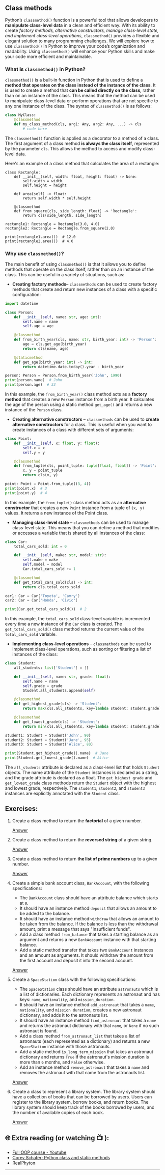 ## Class methods

Python’s `classmethod()` function is a powerful tool that allows developers to **manipulate class-level data** in a clean and efficient way. With its ability to create _factory methods, alternative constructors, manage class-level state, and implement class-level operations_, `classmethod()` provides a flexible and elegant solution to many programming challenges. We will explore how to use `classmethod()` in Python to improve your code’s organization and readability. Using `classmethod()` will enhance your Python skills and make your code more efficient and maintainable.

### What is `classmethod()` in Python?

`classmethod()` is a built-in function in Python that is used to define a **method that operates on the class instead of the instance of the class**. It is used to create a method that **can be called directly on the class**, rather than on an instance of the class. This means that the method can be used to manipulate class-level data or perform operations that are not specific to any one instance of the class.
The syntax of `classmethod()` is as follows:

```python
class MyClass:
    @classmethod
    def my_class_method(cls, arg1: Any, arg2: Any, ...) -> cls
        # code here
```
The `classmethod()` function is applied as a decorator to a method of a class. The first argument of a class method **is always the class itself**, represented by the parameter `cls`. This allows the method to access and modify class-level data.

Here's an example of a class method that calculates the area of a rectangle:

```python3
class Rectangle:
    def __init__(self, width: float, height: float) -> None:
        self.width = width
        self.height = height
    
    def area(self) -> float:
        return self.width * self.height
    
    @classmethod
    def from_square(cls, side_length: float) -> 'Rectangle':
        return cls(side_length, side_length)

rectangle1: Rectangle = Rectangle(3.0, 4.0)
rectangle2: Rectangle = Rectangle.from_square(2.0)

print(rectangle1.area())  # 12.0
print(rectangle2.area())  # 4.0

```

###  Why use `classmethod()`?

The main benefit of using `classmethod()` is that it allows you to define methods that operate on the class itself, rather than on an instance of the class. This can be useful in a variety of situations, such as:
- **Creating factory methods**– `classmethods` can be used to create factory methods that create and return new instances of a class with a specific configuration:

```python
import datetime

class Person:
    def __init__(self, name: str, age: int):
        self.name = name
        self.age = age

    @classmethod
    def from_birth_year(cls, name: str, birth_year: int) -> 'Person':
        age = cls.get_age(birth_year)
        return cls(name, age)

    @staticmethod
    def get_age(birth_year: int) -> int:
        return datetime.date.today().year - birth_year

person: Person = Person.from_birth_year('John', 1990)
print(person.name)  # John
print(person.age)  # 33

```
In this example, the `from_birth_year()` class method acts as a **factory method** that creates a new `Person` instance from a birth year. It calculates the age of the person using a static method `get_age()` and returns a new instance of the `Person` class.

- **Creating alternative constructors** – `classmethods` can be used to **create alternative constructors** for a class. This is useful when you want to create instances of a class with different sets of arguments: 

```python
class Point:
    def __init__(self, x: float, y: float):
        self.x = x
        self.y = y

    @classmethod
    def from_tuple(cls, point_tuple: tuple[float, float]) -> 'Point':
        x, y = point_tuple
        return cls(x, y)

point: Point = Point.from_tuple((3, 4))
print(point.x)  # 3
print(point.y)  # 4

```
In this example, the `from_tuple()` class method acts as an **alternative constructor** that creates a new `Point` instance from a tuple of `(x, y)` values. It returns a new instance of the Point class.

- **Managing class-level state** – `classmethods` can be used to manage class-level state. This means that you can define a method that modifies or accesses a variable that is shared by all instances of the class:

```python
class Car:
    total_cars_sold: int = 0

    def __init__(self, make: str, model: str):
        self.make = make
        self.model = model
        Car.total_cars_sold += 1

    @classmethod
    def get_total_cars_sold(cls) -> int:
        return cls.total_cars_sold

car1: Car = Car('Toyota', 'Camry')
car2: Car = Car('Honda', 'Civic')

print(Car.get_total_cars_sold())  # 2

```
In this example, the `total_cars_sold` class-level variable is incremented every time a new instance of the `Car` class is created. The `get_total_cars_sold()` class method returns the current value of the `total_cars_sold` variable.

- **Implementing class-level operations** – `classmethods` can be used to implement class-level operations, such as sorting or filtering a list of instances of the class:

```python
class Student:
    all_students: list['Student'] = []

    def __init__(self, name: str, grade: float):
        self.name = name
        self.grade = grade
        Student.all_students.append(self)

    @classmethod
    def get_highest_grade(cls) -> 'Student':
        return max(cls.all_students, key=lambda student: student.grade)

    @classmethod
    def get_lowest_grade(cls) -> 'Student':
        return min(cls.all_students, key=lambda student: student.grade)

student1: Student = Student('John', 90)
student2: Student = Student('Jane', 95)
student3: Student = Student('Alice', 80)

print(Student.get_highest_grade().name)  # Jane
print(Student.get_lowest_grade().name)  # Alice

```
 The `all_students` attribute is declared as a class-level list that holds `Student` objects. The name attribute of the `Student` instances is declared as a string, and the grade attribute is declared as a float. The `get_highest_grade` and `get_lowest_grade` class methods return the `Student` object with the highest and lowest grade, respectively. The `student1`, `student2`, and `student3` instances are explicitly annotated with the `Student` class.


## Exercises: 

1)  Create a class method to return the **factorial** of a given number.

    [Answer](https://github.com/CodeAcademy-Online/python-new-material-level2/wiki/Z:-Exercise-answers.#task-nr-1-3) 


2)  Create a class method to return the **reversed string** of a given string.

    [Answer](https://github.com/CodeAcademy-Online/python-new-material-level2/wiki/Z:-Exercise-answers.#task-nr-2-2) 

3)  Create a class method to return t**he list of prime numbers** up to a given number.

    [Answer](https://github.com/CodeAcademy-Online/python-new-material-level2/wiki/Z:-Exercise-answers.#task-nr-3-3) 

4)  Create a simple bank account class, `BankAccount`, with the following specifications:
    - The `BankAccount` class should have an attribute balance which starts at `0`.
    - It should have an instance method `deposit` that allows an amount to be added to the balance.
    - It should have an instance method `withdraw` that allows an amount to be taken from the balance. If the balance is less than the withdrawal amount, 
      print a message that says "Insufficient funds".
    - Add a class method `from_balance` that takes a starting balance as an argument and returns a new `BankAccount` instance with that starting balance.
    - Add a static method transfer that takes two `BankAccount` instances and an amount as arguments. It should withdraw the amount from the first 
      account and deposit it into the second account.

    [Answer](https://github.com/CodeAcademy-Online/python-new-material-level2/wiki/Z:-Exercise-answers.#task-nr-4-2) 

5) Create a `SpaceStation` class with the following specifications:
   - The `SpaceStation` class should have an attribute `astronauts` which is a list of dictionaries. Each dictionary represents an astronaut and has 
     keys: `name`, `nationality`, and `mission_duration`.
   - It should have an instance method `add_astronaut` that takes a `name`, `nationality`, and `mission duration`, creates a new astronaut dictionary, 
     and adds it to the astronauts list.
   - It should have an instance method `find_astronaut` that takes a `name` and returns the astronaut dictionary with that `name`, or `None` if no such 
     astronaut is found.
   - Add a class method `from_astronaut_list` that takes a list of astronauts (each represented as a dictionary) and returns a new `SpaceStation` 
     instance with those astronauts.
   - Add a static method `is_long_term_mission` that takes an astronaut dictionary and returns `True` if the astronaut's mission duration is more than 
     `6` months, and `False` otherwise.
   - Add an instance method `remove_astronaut` that takes a `name` and removes the astronaut with that name from the astronauts list.

    [Answer](https://github.com/CodeAcademy-Online/python-new-material-level2/wiki/Z:-Exercise-answers.#task-nr-5) 

6)  Create a class to represent a library system. The library system should have a collection of books that can be borrowed by users. Users can register 
    to the library system, borrow books, and return books. The library system should keep track of the books borrowed by users, and the number of 
    available copies of each book.

    [Answer](https://github.com/CodeAcademy-Online/python-new-material-level2/wiki/Z:-Exercise-answers.#task-nr-6) 


## 🌐  Extra reading (or watching 📺 ):

* [Full OOP course - Youtube](https://www.youtube.com/watch?v=Ej_02ICOIgs)
* [Corey Schafer: Python class and static methods](https://www.youtube.com/watch?v=rq8cL2XMM5M&t)
* [RealPhyton](https://realpython.com/instance-class-and-static-methods-demystified/)
***